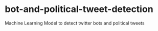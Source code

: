 # bot-and-political-tweet-detection
Machine Learning Model to detect twitter bots and political tweets
